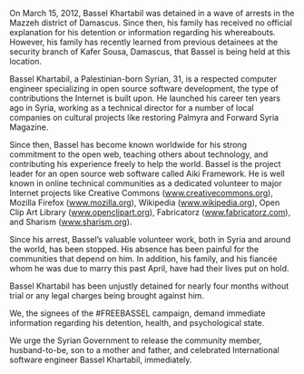 On March  15, 2012, Bassel Khartabil was detained in a wave of arrests in the Mazzeh district of Damascus. Since then, his family has received no official explanation for his detention or information regarding his whereabouts. However, his family has recently learned from previous detainees at the security branch of Kafer Sousa, Damascus, that Bassel is being held at this location. 

Bassel Khartabil, a Palestinian-born Syrian, 31, is a respected computer engineer specializing in open source software development, the type of contributions the Internet is built upon. He launched his career ten years ago in Syria, working as a technical director for a number of local companies on cultural projects like restoring Palmyra and Forward Syria Magazine. 

Since then, Bassel has become known worldwide for his strong commitment to the open web, teaching others about technology, and contributing his experience freely to help the world. Bassel is the project leader for an open source web software called Aiki Framework. He is well known in online technical communities as a dedicated volunteer to major Internet projects like Creative Commons (www.creativecommons.org), Mozilla Firefox (www.mozilla.org), Wikipedia (www.wikipedia.org), Open Clip Art Library (www.openclipart.org), Fabricatorz (www.fabricatorz.com), and Sharism (www.sharism.org). 

Since his arrest, Bassel’s valuable volunteer work, both in Syria and around the world, has been stopped. His absence has been painful for the communities that depend on him. In addition, his family, and his fiancée whom he was due to marry this past April, have had their lives put on hold.

Bassel Khartabil has been unjustly detained for nearly four months without trial or any legal charges being brought against him.

We, the signees of the #FREEBASSEL campaign, demand immediate information regarding his detention, health, and psychological state. 

We urge the Syrian Government to release the community member, husband-to-be, son to a mother and father, and celebrated International software engineer Bassel Khartabil, immediately.
